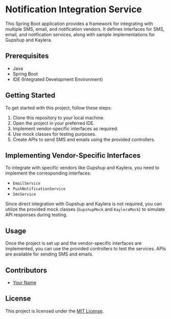 # Notification Integration Service

This Spring Boot application provides a framework for integrating with multiple SMS, email, and notification vendors. It defines interfaces for SMS, email, and notification services, along with sample implementations for Gupshup and Kaylera.


## Prerequisites

- Java
- Spring Boot
- IDE (Integrated Development Environment)

## Getting Started

To get started with this project, follow these steps:

1. Clone this repository to your local machine.
2. Open the project in your preferred IDE.
3. Implement vendor-specific interfaces as required.
4. Use mock classes for testing purposes.
5. Create APIs to send SMS and emails using the provided controllers.

## Implementing Vendor-Specific Interfaces

To integrate with specific vendors like Gupshup and Kaylera, you need to implement the corresponding interfaces:

- `EmailService`
- `PushNotificationService`
- `SmsService`

Since direct integration with Gupshup and Kaylera is not required, you can utilize the provided mock classes (`GupshupMock` and `KayleraMock`) to simulate API responses during testing.

## Usage

Once the project is set up and the vendor-specific interfaces are implemented, you can use the provided controllers to test the services. APIs are available for sending SMS and emails.

## Contributors

- [Your Name](https://github.com/yourusername)

## License

This project is licensed under the [MIT License](LICENSE).
